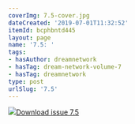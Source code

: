 ```yaml
---
coverImg: 7.5-cover.jpg
dateCreated: '2019-07-01T11:32:52'
itemId: bcphbntd445
layout: page
name: '7.5: '
tags:
- hasAuthor: dreamnetwork
- hasTag: dream-network-volume-7
- hasTag: dreamnetwork
type: post
urlSlug: '7.5'
---
```

<img class="card-journal-img" src="../images/7.5-rect.jpg"/><a href="../files/pdfs/Volume_7/7.5-Dream-Network-Bulletin_Volume-7-Number-5.pdf" download="">Download issue 7.5</a>